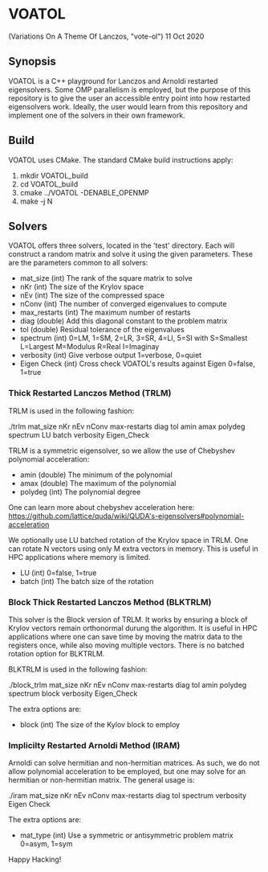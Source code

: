 # VOATOL

(Variations On A Theme Of Lanczos, "vote-ol") 11 Oct 2020

## Synopsis

VOATOL is a C++ playground for Lanczos and Arnoldi restarted eigensolvers.
Some OMP parallelism is employed, but the purpose of this repository
is to give the user an accessible entry point into how restarted
eigensolvers work. Ideally, the user would learn from this repository
and implement one of the solvers in their own framework.

## Build

VOATOL uses CMake. The standard CMake build instructions apply:

1. mkdir VOATOL_build
2. cd VOATOL_build
3. cmake ../VOATOL -DENABLE_OPENMP
4. make -j N

## Solvers

VOATOL offers three solvers, located in the 'test' directory. Each will construct
a random matrix and solve it using the given parameters. These are the parameters
common to all solvers:

* mat_size (int) The rank of the square matrix to solve
* nKr (int) The size of the Krylov space
* nEv (int) The size of the compressed space
* nConv (int) The number of converged eigenvalues to compute
* max_restarts (int) The maximum number of restarts
* diag (double) Add this diagonal constant to the problem matrix
* tol (double) Residual tolerance of the eigenvalues
* spectrum (int) 0=LM, 1=SM, 2=LR, 3=SR, 4=LI, 5=SI
               with S=Smallest
	            L=Largest
		    M=Modulus
                    R=Real
	            I=Imaginay
* verbosity (int) Give verbose output
                  1=verbose, 0=quiet
* Eigen Check (int) Cross check VOATOL's results against Eigen
                    0=false, 1=true

### Thick Restarted Lanczos Method (TRLM)

TRLM is used in the following fashion:

./trlm mat_size nKr nEv nConv max-restarts diag tol amin amax polydeg spectrum LU batch verbosity Eigen_Check

TRLM is a symmetric eigensolver, so we allow the use of Chebyshev polynomial
acceleration:

* amin (double) The minimum of the polynomial
* amax (double) The maximum of the polynomial
* polydeg (int) The polynomial degree

One can learn more about chebyshev acceleration here:
https://github.com/lattice/quda/wiki/QUDA's-eigensolvers#polynomial-acceleration

We optionally use LU batched rotation of the Krylov space in TRLM. One
can rotate N vectors using only M extra vectors in memory. This is
useful in HPC applications where memory is limited.

* LU (int) 0=false, 1=true
* batch (int) The batch size of the rotation

### Block Thick Restarted Lanczos Method (BLKTRLM)

This solver is the Block version of TRLM. It works by ensuring a block
of Krylov vectors remain orthonormal durung the algorithm. It is useful
in HPC applications where one can save time by moving the matrix data
to the registers once, while also moving multiple vectors. There is
no batched rotation option for BLKTRLM.

BLKTRLM is used in the following fashion:

./block_trlm mat_size nKr nEv nConv max-restarts diag tol amin polydeg spectrum block verbosity Eigen_Check

The extra options are:

* block (int) The size of the Kylov block to employ

### Implicilty Restarted Arnoldi Method (IRAM)

Arnoldi can solve hermitian and non-hermitian matrices. As such, we do not allow
polynomial acceleration to be employed, but one may solve for an hermitian
or non-hermitian matrix. The general usage is:

./iram mat_size nKr nEv nConv max-restarts diag tol spectrum verbosity Eigen Check

The extra options are:

* mat_type (int) Use a symmetric or antisymmetric problem matrix
	         0=asym, 1=sym

Happy Hacking!
